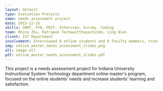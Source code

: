 ```yaml
---
layout: default
type: Evaluation Projects
name: needs assessment project
date: 2015-12-16
skills: SWOT, FFA, PEST, Interview, Survey, Coding
team: Meina Zhu, Ratrapee Techawitthayachinda, Ling Qian
client: IST Department
involvement: Interviewed 8 online students and 6 faculty members, transtripted 4 interviews. conducted the data analysis and was responsible for the literature review.
img: online_master_needs_assessment_slides.png
alt: image-alt
pdf: online_master_needs_assessment_slides.pdf
---
```

This project is a needs assessment project for Indiana University Instructional System Technology department online master's program, focused on the online students' needs and increase students' learning and satisfaction.
